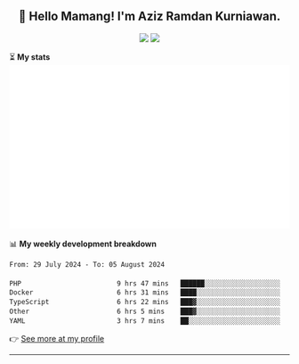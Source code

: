 <h2 align="center">👋 Hello Mamang! I'm Aziz Ramdan Kurniawan.</h2>  
<p align="center">
  <img src="https://komarev.com/ghpvc/?username=azizramdan">
  <img src="https://wakatime.com/badge/user/90056fa0-4c31-4eca-954e-2a3ac05896f9.svg">
</p>
    
⏳ **My stats**  
![](https://raw.githubusercontent.com/azizramdan/github-stats/master/generated/overview.svg#gh-dark-mode-only)

📊 **My weekly development breakdown**
<!--START_SECTION:waka-->

```txt
From: 29 July 2024 - To: 05 August 2024

PHP                        9 hrs 47 mins   ██████░░░░░░░░░░░░░░░░░░░   23.36 %
Docker                     6 hrs 31 mins   ████░░░░░░░░░░░░░░░░░░░░░   15.56 %
TypeScript                 6 hrs 22 mins   ███▓░░░░░░░░░░░░░░░░░░░░░   15.21 %
Other                      6 hrs 5 mins    ███▓░░░░░░░░░░░░░░░░░░░░░   14.54 %
YAML                       3 hrs 7 mins    ██░░░░░░░░░░░░░░░░░░░░░░░   07.44 %
```

<!--END_SECTION:waka-->
👉 [See more at my profile](https://wakatime.com/@azizramdan)
***
